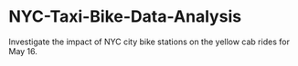 # NYC-Taxi-Bike-Data-Analysis
Investigate the impact of NYC city bike stations on the yellow cab rides for May 16.
